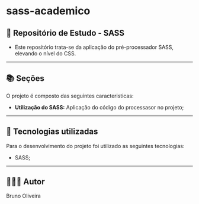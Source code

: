 # sass-academico

## 📝 Repositório de Estudo - SASS

- Este repositório trata-se da aplicação do pré-processador SASS, elevando o nível do CSS.
---

## 📚 Seções

O projeto é composto das seguintes caracteristicas:

- **Utilização do SASS:** Aplicação do código do processasor no projeto;
---

## 💼 Tecnologias utilizadas

Para o desenvolvimento do projeto foi utilizado as seguintes tecnologias:

- SASS;

---

## 🙋🏻‍♂️ Autor

Bruno Oliveira
